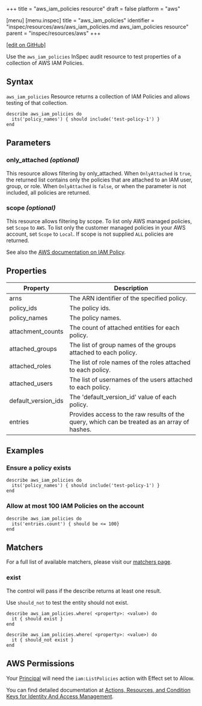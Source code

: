 +++
title = "aws_iam_policies resource"
draft = false
platform = "aws"

[menu]
  [menu.inspec]
    title = "aws_iam_policies"
    identifier = "inspec/resources/aws/aws_iam_policies.md aws_iam_policies resource"
    parent = "inspec/resources/aws"
+++

[\[edit on GitHub\]](https://github.com/inspec/inspec/blob/master/www/content/inspec/resources/aws_iam_policies.md)

Use the `aws_iam_policies` InSpec audit resource to test properties of a collection of AWS IAM Policies.

## Syntax

`aws_iam_policies` Resource returns a collection of IAM Policies and allows testing of that collection.

    describe aws_iam_policies do
      its('policy_names') { should include('test-policy-1') }
    end

## Parameters

### only_attached _(optional)_

This resource allows filtering by only_attached.
When `OnlyAttached` is `true`, the returned list contains only the policies that are attached to an IAM user, group, or role. When `OnlyAttached` is `false`, or when the parameter is not included, all policies are returned.

### scope _(optional)_

This resource allows filtering by scope.
To list only AWS managed policies, set `Scope` to `AWS`. To list only the customer managed policies in your AWS account, set `Scope` to `Local`. If scope is not supplied `ALL` policies are returned.

See also the [AWS documentation on IAM Policy](https://docs.aws.amazon.com/IAM/latest/UserGuide/access_policies.html).

## Properties

| Property            | Description                                                                                  |
| ------------------- | -------------------------------------------------------------------------------------------- |
| arns                | The ARN identifier of the specified policy.                                                  |
| policy_ids          | The policy ids.                                                                              |
| policy_names        | The policy names.                                                                            |
| attachment_counts   | The count of attached entities for each policy.                                              |
| attached_groups     | The list of group names of the groups attached to each policy.                               |
| attached_roles      | The list of role names of the roles attached to each policy.                                 |
| attached_users      | The list of usernames of the users attached to each policy.                                  |
| default_version_ids | The 'default_version_id' value of each policy.                                               |
| entries             | Provides access to the raw results of the query, which can be treated as an array of hashes. |

## Examples

### Ensure a policy exists

    describe aws_iam_policies do
      its('policy_names') { should include('test-policy-1') }
    end

### Allow at most 100 IAM Policies on the account

    describe aws_iam_policies do
      its('entries.count') { should be <= 100}
    end

## Matchers

For a full list of available matchers, please visit our [matchers page](/inspec/matchers/).

### exist

The control will pass if the describe returns at least one result.

Use `should_not` to test the entity should not exist.

    describe aws_iam_policies.where( <property>: <value>) do
      it { should exist }
    end

    describe aws_iam_policies.where( <property>: <value>) do
      it { should_not exist }
    end

## AWS Permissions

Your [Principal](https://docs.aws.amazon.com/IAM/latest/UserGuide/intro-structure.html#intro-structure-principal) will need the `iam:ListPolicies` action with Effect set to Allow.

You can find detailed documentation at [Actions, Resources, and Condition Keys for Identity And Access Management](https://docs.aws.amazon.com/IAM/latest/UserGuide/list_identityandaccessmanagement.html).
